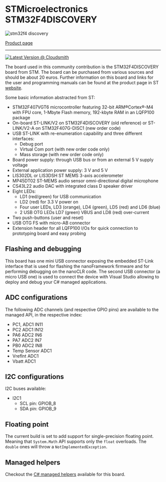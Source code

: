 # STMicroelectronics STM32F4DISCOVERY

![stm32f4 discovery](../../images/community-targets/stm32f4_discovery.jpg)

[Product page](http://www.st.com/en/evaluation-tools/stm32f4discovery.html)

-----

[![Latest Version @ Cloudsmith](https://api-prd.cloudsmith.io/v1/badges/version/net-nanoframework/nanoframework-images-community-targets/raw/ST_STM32F4_DISCOVERY/latest/x/?render=true)](https://cloudsmith.io/~net-nanoframework/repos/nanoframework-images-community-targets/packages/detail/raw/ST_STM32F4_DISCOVERY/latest/)

The board used in this community contribution is the STM32F4DISCOVERY board from STM. The board can be purchased from various sources and should be about 20 euros. Further information on this board and links for the user and programming manuals can be found at the product page in ST [website](https://www.st.com/en/evaluation-tools/stm32f4discovery.html).

Some basic information abstracted from ST:

- STM32F407VGT6 microcontroller featuring 32-bit ARM®Cortex®-M4 with FPU core, 1-Mbyte Flash memory, 192-kbyte RAM in an LQFP100 package
- On-board ST-LINK/V2 on STM32F4DISCOVERY (old reference) or ST-LINK/V2-A on STM32F407G-DISC1 (new order code)
- USB ST-LINK with re-enumeration capability and three different interfaces:
  - Debug port
  - Virtual Com port (with new order code only)
  - Mass storage (with new order code only)
- Board power supply: through USB bus or from an external 5 V supply voltage
- External application power supply: 3 V and 5 V
- LIS302DL or LIS3DSH ST MEMS 3-axis accelerometer
- MP45DT02 ST-MEMS audio sensor omni-directional digital microphone
- CS43L22 audio DAC with integrated class D speaker driver
- Eight LEDs:
  - LD1 (red/green) for USB communication
  - LD2 (red) for 3.3 V power on
  - Four user LEDs, LD3 (orange), LD4 (green), LD5 (red) and LD6 (blue)
  - 2 USB OTG LEDs LD7 (green) VBUS and LD8 (red) over-current
- Two push-buttons (user and reset)
- USB OTG FS with micro-AB connector
- Extension header for all LQFP100 I/Os for quick connection to prototyping board and easy probing

## Flashing and debugging

This board has one mini USB connector exposing the embedded ST-Link interface that is used for flashing the nanoFramework firmware and for performing debugging on the nanoCLR code.
The second USB connector (a micro USB one) is used to connect the device with Visual Studio allowing to deploy and debug your C# managed applications.

## ADC configurations

The following ADC channels (and respective GPIO pins) are available to the managed API, in the respective index:

- PC1, ADC1 IN11
- PC2  ADC1 IN12
- PA6  ADC2 IN6
- PA7  ADC2 IN7
- PB0  ADC2 IN8
- Temp Sensor ADC1
- VrefInt ADC1
- Vbatt ADC1

## I2C configurations

I2C buses available:

- I2C1
  - SCL pin: GPIOB_8
  - SDA pin: GPIOB_9

## Floating point

The current build is set to add support for single-precision floating point.
Meaning that `System.Math` API supports only the `float` overloads. The `double` ones will throw a `NotImplementedException`.

## Managed helpers

Checkout the [C# managed helpers](https://github.com/nanoframework/nf-Community-Targets/tree/main/ChibiOS/ST_STM32F4_DISCOVERY/managed_helpers) available for this board.
